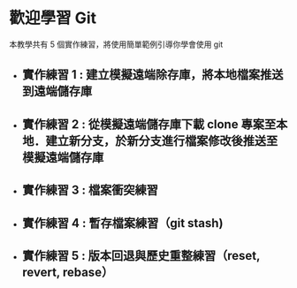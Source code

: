 # 歡迎學習 Git

本教學共有 5 個實作練習，將使用簡單範例引導你學會使用 git

* ## 實作練習 1 : 建立模擬遠端除存庫，將本地檔案推送到遠端儲存庫
* ## 實作練習 2 : 從模擬遠端儲存庫下載 clone 專案至本地．建立新分支，於新分支進行檔案修改後推送至模擬遠端儲存庫
* ## 實作練習 3 : 檔案衝突練習
* ## 實作練習 4 : 暫存檔案練習（git stash)
* ## 實作練習 5 : 版本回退與歷史重整練習（reset, revert, rebase）
